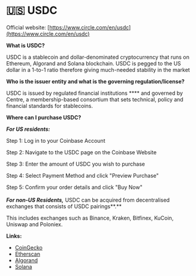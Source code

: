 # 🇺🇸 USDC

Official website: [https://www.circle.com/en/usdc](https://www.circle.com/en/usdc)

**What is USDC?**

USDC is a stablecoin and dollar-denominated cryptocurrency that runs on Ethereum, Algorand and Solana blockchain. USDC is pegged to the US dollar in a 1-to-1 ratio therefore giving much-needed stability in the market&#x20;

**Who is the issuer entity and what is the governing regulation/license?**

USDC is issued by regulated financial institutions **** and governed by Centre, a membership-based consortium that sets technical, policy and financial standards for stablecoins.

**Where can I purchase USDC?**

_**For US residents:**_

Step 1: Log in to your Coinbase Account

Step 2: Navigate to the USDC page on the Coinbase Website

Step 3: Enter the amount of USDC you wish to purchase

Step 4: Select Payment Method and click "Preview Purchase"

Step 5: Confirm your order details and click "Buy Now"\
\
_**For non-US Residents,**_ USDC can be acquired from decentralised exchanges that consists of USDC pairings**.**

This includes exchanges such as Binance, Kraken, Bitfinex, KuCoin, Uniswap and Poloniex.&#x20;

**Links:**

* [CoinGecko](https://www.coingecko.com/en/coins/usd-coin)
* [Etherscan](https://etherscan.io/token/0xa0b86991c6218b36c1d19d4a2e9eb0ce3606eb48)
* [Algorand](https://algoexplorer.io/asset/31566704)
* [Solana](https://explorer.solana.com/address/EPjFWdd5AufqSSqeM2qN1xzybapC8G4wEGGkZwyTDt1v)
